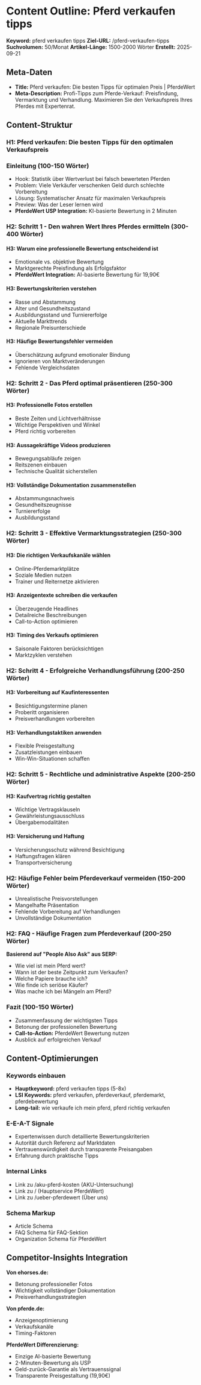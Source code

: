 # Content Outline: Pferd verkaufen tipps

**Keyword:** pferd verkaufen tipps
**Ziel-URL:** /pferd-verkaufen-tipps
**Suchvolumen:** 50/Monat
**Artikel-Länge:** 1500-2000 Wörter
**Erstellt:** 2025-09-21

## Meta-Daten
- **Title:** Pferd verkaufen: Die besten Tipps für optimalen Preis | PferdeWert
- **Meta-Description:** Profi-Tipps zum Pferde-Verkauf: Preisfindung, Vermarktung und Verhandlung. Maximieren Sie den Verkaufspreis Ihres Pferdes mit Expertenrat.

## Content-Struktur

### H1: Pferd verkaufen: Die besten Tipps für den optimalen Verkaufspreis

### Einleitung (100-150 Wörter)
- Hook: Statistik über Wertverlust bei falsch bewerteten Pferden
- Problem: Viele Verkäufer verschenken Geld durch schlechte Vorbereitung
- Lösung: Systematischer Ansatz für maximalen Verkaufspreis
- Preview: Was der Leser lernen wird
- **PferdeWert USP Integration:** KI-basierte Bewertung in 2 Minuten

### H2: Schritt 1 - Den wahren Wert Ihres Pferdes ermitteln (300-400 Wörter)

#### H3: Warum eine professionelle Bewertung entscheidend ist
- Emotionale vs. objektive Bewertung
- Marktgerechte Preisfindung als Erfolgsfaktor
- **PferdeWert Integration:** AI-basierte Bewertung für 19,90€

#### H3: Bewertungskriterien verstehen
- Rasse und Abstammung
- Alter und Gesundheitszustand
- Ausbildungsstand und Turniererfolge
- Aktuelle Markttrends
- Regionale Preisunterschiede

#### H3: Häufige Bewertungsfehler vermeiden
- Überschätzung aufgrund emotionaler Bindung
- Ignorieren von Marktveränderungen
- Fehlende Vergleichsdaten

### H2: Schritt 2 - Das Pferd optimal präsentieren (250-300 Wörter)

#### H3: Professionelle Fotos erstellen
- Beste Zeiten und Lichtverhältnisse
- Wichtige Perspektiven und Winkel
- Pferd richtig vorbereiten

#### H3: Aussagekräftige Videos produzieren
- Bewegungsabläufe zeigen
- Reitszenen einbauen
- Technische Qualität sicherstellen

#### H3: Vollständige Dokumentation zusammenstellen
- Abstammungsnachweis
- Gesundheitszeugnisse
- Turniererfolge
- Ausbildungsstand

### H2: Schritt 3 - Effektive Vermarktungsstrategien (250-300 Wörter)

#### H3: Die richtigen Verkaufskanäle wählen
- Online-Pferdemarktplätze
- Soziale Medien nutzen
- Trainer und Reiternetze aktivieren

#### H3: Anzeigentexte schreiben die verkaufen
- Überzeugende Headlines
- Detailreiche Beschreibungen
- Call-to-Action optimieren

#### H3: Timing des Verkaufs optimieren
- Saisonale Faktoren berücksichtigen
- Marktzyklen verstehen

### H2: Schritt 4 - Erfolgreiche Verhandlungsführung (200-250 Wörter)

#### H3: Vorbereitung auf Kaufinteressenten
- Besichtigungstermine planen
- Proberitt organisieren
- Preisverhandlungen vorbereiten

#### H3: Verhandlungstaktiken anwenden
- Flexible Preisgestaltung
- Zusatzleistungen einbauen
- Win-Win-Situationen schaffen

### H2: Schritt 5 - Rechtliche und administrative Aspekte (200-250 Wörter)

#### H3: Kaufvertrag richtig gestalten
- Wichtige Vertragsklauseln
- Gewährleistungsausschluss
- Übergabemodalitäten

#### H3: Versicherung und Haftung
- Versicherungsschutz während Besichtigung
- Haftungsfragen klären
- Transportversicherung

### H2: Häufige Fehler beim Pferdeverkauf vermeiden (150-200 Wörter)

- Unrealistische Preisvorstellungen
- Mangelhafte Präsentation
- Fehlende Vorbereitung auf Verhandlungen
- Unvollständige Dokumentation

### H2: FAQ - Häufige Fragen zum Pferdeverkauf (200-250 Wörter)

**Basierend auf "People Also Ask" aus SERP:**
- Wie viel ist mein Pferd wert?
- Wann ist der beste Zeitpunkt zum Verkaufen?
- Welche Papiere brauche ich?
- Wie finde ich seriöse Käufer?
- Was mache ich bei Mängeln am Pferd?

### Fazit (100-150 Wörter)
- Zusammenfassung der wichtigsten Tipps
- Betonung der professionellen Bewertung
- **Call-to-Action:** PferdeWert Bewertung nutzen
- Ausblick auf erfolgreichen Verkauf

## Content-Optimierungen

### Keywords einbauen
- **Hauptkeyword:** pferd verkaufen tipps (5-8x)
- **LSI Keywords:** pferd verkaufen, pferdeverkauf, pferdemarkt, pferdebewertung
- **Long-tail:** wie verkaufe ich mein pferd, pferd richtig verkaufen

### E-E-A-T Signale
- Expertenwissen durch detaillierte Bewertungskriterien
- Autorität durch Referenz auf Marktdaten
- Vertrauenswürdigkeit durch transparente Preisangaben
- Erfahrung durch praktische Tipps

### Internal Links
- Link zu /aku-pferd-kosten (AKU-Untersuchung)
- Link zu / (Hauptservice PferdeWert)
- Link zu /ueber-pferdewert (Über uns)

### Schema Markup
- Article Schema
- FAQ Schema für FAQ-Sektion
- Organization Schema für PferdeWert

## Competitor-Insights Integration

**Von ehorses.de:**
- Betonung professioneller Fotos
- Wichtigkeit vollständiger Dokumentation
- Preisverhandlungsstrategien

**Von pferde.de:**
- Anzeigenoptimierung
- Verkaufskanäle
- Timing-Faktoren

**PferdeWert Differenzierung:**
- Einzige AI-basierte Bewertung
- 2-Minuten-Bewertung als USP
- Geld-zurück-Garantie als Vertrauenssignal
- Transparente Preisgestaltung (19,90€)